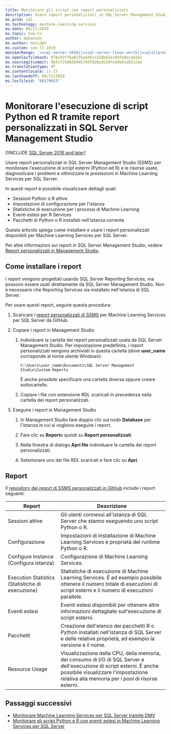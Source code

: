 ```yaml
---
title: Monitorare gli script con report personalizzati
description: Usare report personalizzati in SQL Server Management Studio (SSMS) per monitorare l'esecuzione di script esterni (Python ed R) e le risorse usate, diagnosticare i problemi e ottimizzare le prestazioni in Machine Learning Services per SQL Server.
ms.prod: sql
ms.technology: machine-learning-services
ms.date: 09/17/2019
ms.topic: how-to
author: dphansen
ms.author: davidph
ms.custom: seo-lt-2019
monikerRange: '>=sql-server-2016||>=sql-server-linux-ver15||=sqlallproducts-allversions'
ms.openlocfilehash: 878c83f76a0235a43bcc22bb65e10dfa9eceb1b1
ms.sourcegitcommit: 9b41725d6db9957dd7928a3620fe4db41eb51c6e
ms.translationtype: HT
ms.contentlocale: it-IT
ms.lasthandoff: 08/13/2020
ms.locfileid: "88179653"
---
```

# <a name="monitor-python-and-r-script-execution-using-custom-reports-in-sql-server-management-studio"></a>Monitorare l'esecuzione di script Python ed R tramite report personalizzati in SQL Server Management Studio
[!INCLUDE [SQL Server 2016 and later](../../includes/applies-to-version/sqlserver2016.md)]

Usare report personalizzati in SQL Server Management Studio (SSMS) per monitorare l'esecuzione di script esterni (Python ed R) e le risorse usate, diagnosticare i problemi e ottimizzare le prestazioni in Machine Learning Services per SQL Server.

In questi report è possibile visualizzare dettagli quali:

- Sessioni Python o R attive
- Impostazioni di configurazione per l'istanza
- Statistiche di esecuzione per i processi di Machine Learning
- Eventi estesi per R Services
- Pacchetti di Python o R installati nell'istanza corrente

Questo articolo spiega come installare e usare i report personalizzati disponibili per Machine Learning Services per SQL Server.

Per altre informazioni sui report in SQL Server Management Studio, vedere [Report personalizzati in Management Studio](../../ssms/object/custom-reports-in-management-studio.md).

## <a name="how-to-install-the-reports"></a>Come installare i report

I report vengono progettati usando SQL Server Reporting Services, ma possono essere usati direttamente da SQL Server Management Studio. Non è necessario che Reporting Services sia installato nell'istanza di SQL Server.

Per usare questi report, seguire questa procedura:

1. Scaricare i [report personalizzati di SSMS](https://github.com/Microsoft/sql-server-samples/tree/master/samples/features/machine-learning-services/ssms-custom-reports) per Machine Learning Services per SQL Server da GitHub.

2. Copiare i report in Management Studio

    1. Individuare la cartella dei report personalizzati usata da SQL Server Management Studio. Per impostazione predefinita, i report personalizzati vengono archiviati in questa cartella (dove **user_name** corrisponde al nome utente Windows):

        `C:\Users\user_name\Documents\SQL Server Management Studio\Custom Reports`

       È anche possibile specificare una cartella diversa oppure creare sottocartelle.

    2. Copiare i file con estensione RDL scaricati in precedenza nella cartella dei report personalizzati.

3. Eseguire i report in Management Studio

    1. In Management Studio fare doppio clic sul nodo **Database** per l'istanza in cui si vogliono eseguire i report.

    2. Fare clic su **Report**e quindi su **Report personalizzati**.

    3. Nella finestra di dialogo **Apri file** individuare la cartella dei report personalizzati.

    4. Selezionare uno dei file RDL scaricati e fare clic su **Apri**.

## <a name="reports"></a>Report

Il [repository dei report di SSMS personalizzati in GitHub](https://github.com/Microsoft/sql-server-samples/tree/master/samples/features/machine-learning-services/ssms-custom-reports) include i report seguenti:

| Report | Descrizione |
|-|-|
| Sessioni attive | Gli utenti connessi all'istanza di SQL Server che stanno eseguendo uno script Python o R. |
| Configurazione | Impostazioni di installazione di Machine Learning Services e proprietà del runtime Python o R. |
| Configure Instance (Configura istanza) | Configurazione di Machine Learning Services. |
| Execution Statistics (Statistiche di esecuzione) | Statistiche di esecuzione di Machine Learning Services. È ad esempio possibile ottenere il numero totale di esecuzioni di script esterni e il numero di esecuzioni parallele. |
| Eventi estesi | Eventi estesi disponibili per ottenere altre informazioni dettagliate sull'esecuzione di script esterni. |
| Pacchetti | Creazione dell'elenco dei pacchetti R o Python installati nell'istanza di SQL Server e delle relative proprietà, ad esempio la versione e il nome. |
| Resource Usage | Visualizzazione della CPU, della memoria, del consumo di I/O di SQL Server e dell'esecuzione di script esterni. È anche possibile visualizzare l'impostazione relativa alla memoria per i pool di risorse esterni. |

## <a name="next-steps"></a>Passaggi successivi

- [Monitorare Machine Learning Services per SQL Server tramite DMV](monitor-sql-server-machine-learning-services-using-dynamic-management-views.md)
- [Monitorare gli script Python e R con eventi estesi in Machine Learning Services per SQL Server](extended-events.md)
